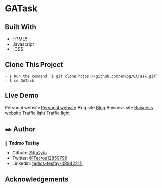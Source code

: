 # GATask


## Built With

- HTML5
- Javascript
- -CSS

## Clone This Project

```
- $ Run the command `$ git clone https://github.com/enkog/GATask.git`
- $ cd GATask
```

## Live Demo

Personal website <a href="https://rawcdn.githack.com/tta2yta/GATask/d58d3ad405378039900bbe63d90a0e4c66afa7f2/main.html">Personal website</a>
Blog site <a href="https://rawcdn.githack.com/tta2yta/GATask/d58d3ad405378039900bbe63d90a0e4c66afa7f2/blog.html">Blog</a>
Buisness site <a href="https://rawcdn.githack.com/tta2yta/GATask/d58d3ad405378039900bbe63d90a0e4c66afa7f2/restaurant.html">Buisness website</a>
Traffic light <a href="https://rawcdn.githack.com/tta2yta/GATask/d58d3ad405378039900bbe63d90a0e4c66afa7f2/traffic.html">Traffic light</a>

## ✒️ Author <a name = "author"></a>

👤 **Tedrso Tesfay**

- Github: [@tta2yta](https://github.com/tta2yta)
- Twitter: [@Tedros12859799](https://twitter.com/Tedros12859799)
- Linkedin: [tedros-tesfay-489422111](https://www.linkedin.com/in/tedros-tesfay-489422111/)

## Acknowledgements

